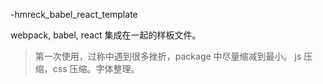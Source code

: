 -hmreck_babel_react_template

webpack, babel, react 集成在一起的样板文件。


> 第一次使用，过称中遇到很多挫折，package 中尽量缩减到最小。 js 压缩，css 压缩。字体整理。
